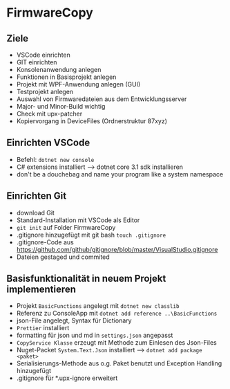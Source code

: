 # FirmwareCopy

## Ziele

- VSCode einrichten
- GIT einrichten
- Konsolenanwendung anlegen
- Funktionen in Basisprojekt anlegen
- Projekt mit WPF-Anwendung anlegen (GUI)
- Testprojekt anlegen
- Auswahl von Firmwaredateien aus dem Entwicklungsserver
- Major- und Minor-Build wichtig
- Check mit upx-patcher
- Kopiervorgang in DeviceFiles (Ordnerstruktur 87xyz)

## Einrichten VSCode

- Befehl: `dotnet new console`
- C# extensions installiert
  --> dotnet core 3.1 sdk installieren
- don't be a douchebag and name your program like a system namespace

## Einrichten Git

- download Git
- Standard-Installation mit VSCode als Editor
- `git init` auf Folder FirmwareCopy
- .gitignore hinzugefügt mit git bash `touch .gitignore`
- .gitignore-Code aus https://github.com/github/gitignore/blob/master/VisualStudio.gitignore
- Dateien gestaged und commited

## Basisfunktionalität in neuem Projekt implementieren

- Projekt `BasicFunctions` angelegt mit `dotnet new classlib`
- Referenz zu ConsoleApp mit `dotnet add reference ..\BasicFunctions`
- json-File angelegt, Syntax für Dictionary
- `Prettier` installiert
- formatting für json und md in `settings.json` angepasst
- `CopyService Klasse` erzeugt mit Methode zum Einlesen des Json-Files
- Nuget-Packet `System.Text.Json` installiert --> `dotnet add package <paket>`
- Serialisierungs-Methode aus o.g. Paket benutzt und Exception Handling hinzugefügt
- .gitignore für \*.upx-ignore erweitert
